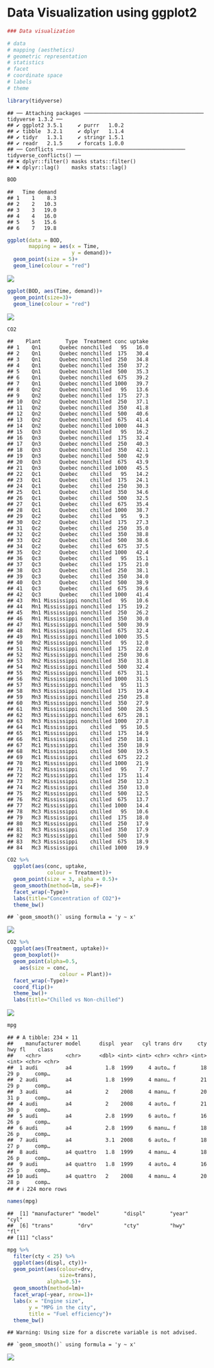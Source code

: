 Data Visualization using ggplot2
================

``` r
### Data visualization

# data
# mapping (aesthetics)
# geometric representation
# statistics
# facet
# coordinate space
# labels
# theme

library(tidyverse)
```

    ## ── Attaching packages ─────────────────────────────────────── tidyverse 1.3.2 ──
    ## ✔ ggplot2 3.5.1     ✔ purrr   1.0.2
    ## ✔ tibble  3.2.1     ✔ dplyr   1.1.4
    ## ✔ tidyr   1.3.1     ✔ stringr 1.5.1
    ## ✔ readr   2.1.5     ✔ forcats 1.0.0
    ## ── Conflicts ────────────────────────────────────────── tidyverse_conflicts() ──
    ## ✖ dplyr::filter() masks stats::filter()
    ## ✖ dplyr::lag()    masks stats::lag()

``` r
BOD
```

    ##   Time demand
    ## 1    1    8.3
    ## 2    2   10.3
    ## 3    3   19.0
    ## 4    4   16.0
    ## 5    5   15.6
    ## 6    7   19.8

``` r
ggplot(data = BOD, 
       mapping = aes(x = Time, 
                     y = demand))+
  geom_point(size = 5)+
  geom_line(colour = "red")
```

![](visualize-data-using-ggplot_files/figure-gfm/unnamed-chunk-3-1.png)<!-- -->

``` r
ggplot(BOD, aes(Time, demand))+
  geom_point(size=3)+
  geom_line(colour = "red")
```

![](visualize-data-using-ggplot_files/figure-gfm/unnamed-chunk-4-1.png)<!-- -->

``` r
CO2
```

    ##    Plant        Type  Treatment conc uptake
    ## 1    Qn1      Quebec nonchilled   95   16.0
    ## 2    Qn1      Quebec nonchilled  175   30.4
    ## 3    Qn1      Quebec nonchilled  250   34.8
    ## 4    Qn1      Quebec nonchilled  350   37.2
    ## 5    Qn1      Quebec nonchilled  500   35.3
    ## 6    Qn1      Quebec nonchilled  675   39.2
    ## 7    Qn1      Quebec nonchilled 1000   39.7
    ## 8    Qn2      Quebec nonchilled   95   13.6
    ## 9    Qn2      Quebec nonchilled  175   27.3
    ## 10   Qn2      Quebec nonchilled  250   37.1
    ## 11   Qn2      Quebec nonchilled  350   41.8
    ## 12   Qn2      Quebec nonchilled  500   40.6
    ## 13   Qn2      Quebec nonchilled  675   41.4
    ## 14   Qn2      Quebec nonchilled 1000   44.3
    ## 15   Qn3      Quebec nonchilled   95   16.2
    ## 16   Qn3      Quebec nonchilled  175   32.4
    ## 17   Qn3      Quebec nonchilled  250   40.3
    ## 18   Qn3      Quebec nonchilled  350   42.1
    ## 19   Qn3      Quebec nonchilled  500   42.9
    ## 20   Qn3      Quebec nonchilled  675   43.9
    ## 21   Qn3      Quebec nonchilled 1000   45.5
    ## 22   Qc1      Quebec    chilled   95   14.2
    ## 23   Qc1      Quebec    chilled  175   24.1
    ## 24   Qc1      Quebec    chilled  250   30.3
    ## 25   Qc1      Quebec    chilled  350   34.6
    ## 26   Qc1      Quebec    chilled  500   32.5
    ## 27   Qc1      Quebec    chilled  675   35.4
    ## 28   Qc1      Quebec    chilled 1000   38.7
    ## 29   Qc2      Quebec    chilled   95    9.3
    ## 30   Qc2      Quebec    chilled  175   27.3
    ## 31   Qc2      Quebec    chilled  250   35.0
    ## 32   Qc2      Quebec    chilled  350   38.8
    ## 33   Qc2      Quebec    chilled  500   38.6
    ## 34   Qc2      Quebec    chilled  675   37.5
    ## 35   Qc2      Quebec    chilled 1000   42.4
    ## 36   Qc3      Quebec    chilled   95   15.1
    ## 37   Qc3      Quebec    chilled  175   21.0
    ## 38   Qc3      Quebec    chilled  250   38.1
    ## 39   Qc3      Quebec    chilled  350   34.0
    ## 40   Qc3      Quebec    chilled  500   38.9
    ## 41   Qc3      Quebec    chilled  675   39.6
    ## 42   Qc3      Quebec    chilled 1000   41.4
    ## 43   Mn1 Mississippi nonchilled   95   10.6
    ## 44   Mn1 Mississippi nonchilled  175   19.2
    ## 45   Mn1 Mississippi nonchilled  250   26.2
    ## 46   Mn1 Mississippi nonchilled  350   30.0
    ## 47   Mn1 Mississippi nonchilled  500   30.9
    ## 48   Mn1 Mississippi nonchilled  675   32.4
    ## 49   Mn1 Mississippi nonchilled 1000   35.5
    ## 50   Mn2 Mississippi nonchilled   95   12.0
    ## 51   Mn2 Mississippi nonchilled  175   22.0
    ## 52   Mn2 Mississippi nonchilled  250   30.6
    ## 53   Mn2 Mississippi nonchilled  350   31.8
    ## 54   Mn2 Mississippi nonchilled  500   32.4
    ## 55   Mn2 Mississippi nonchilled  675   31.1
    ## 56   Mn2 Mississippi nonchilled 1000   31.5
    ## 57   Mn3 Mississippi nonchilled   95   11.3
    ## 58   Mn3 Mississippi nonchilled  175   19.4
    ## 59   Mn3 Mississippi nonchilled  250   25.8
    ## 60   Mn3 Mississippi nonchilled  350   27.9
    ## 61   Mn3 Mississippi nonchilled  500   28.5
    ## 62   Mn3 Mississippi nonchilled  675   28.1
    ## 63   Mn3 Mississippi nonchilled 1000   27.8
    ## 64   Mc1 Mississippi    chilled   95   10.5
    ## 65   Mc1 Mississippi    chilled  175   14.9
    ## 66   Mc1 Mississippi    chilled  250   18.1
    ## 67   Mc1 Mississippi    chilled  350   18.9
    ## 68   Mc1 Mississippi    chilled  500   19.5
    ## 69   Mc1 Mississippi    chilled  675   22.2
    ## 70   Mc1 Mississippi    chilled 1000   21.9
    ## 71   Mc2 Mississippi    chilled   95    7.7
    ## 72   Mc2 Mississippi    chilled  175   11.4
    ## 73   Mc2 Mississippi    chilled  250   12.3
    ## 74   Mc2 Mississippi    chilled  350   13.0
    ## 75   Mc2 Mississippi    chilled  500   12.5
    ## 76   Mc2 Mississippi    chilled  675   13.7
    ## 77   Mc2 Mississippi    chilled 1000   14.4
    ## 78   Mc3 Mississippi    chilled   95   10.6
    ## 79   Mc3 Mississippi    chilled  175   18.0
    ## 80   Mc3 Mississippi    chilled  250   17.9
    ## 81   Mc3 Mississippi    chilled  350   17.9
    ## 82   Mc3 Mississippi    chilled  500   17.9
    ## 83   Mc3 Mississippi    chilled  675   18.9
    ## 84   Mc3 Mississippi    chilled 1000   19.9

``` r
CO2 %>%
  ggplot(aes(conc, uptake, 
             colour = Treatment))+
  geom_point(size = 3, alpha = 0.5)+
  geom_smooth(method=lm, se=F)+
  facet_wrap(~Type)+
  labs(title="Concentration of CO2")+
  theme_bw()
```

    ## `geom_smooth()` using formula = 'y ~ x'

![](visualize-data-using-ggplot_files/figure-gfm/unnamed-chunk-6-1.png)<!-- -->

``` r
CO2 %>%
  ggplot(aes(Treatment, uptake))+
  geom_boxplot()+
  geom_point(alpha=0.5,
    aes(size = conc,
                 colour = Plant))+
  facet_wrap(~Type)+
  coord_flip()+
  theme_bw()+
  labs(title="Chilled vs Non-chilled")
```

![](visualize-data-using-ggplot_files/figure-gfm/unnamed-chunk-7-1.png)<!-- -->

``` r
mpg
```

    ## # A tibble: 234 × 11
    ##    manufacturer model      displ  year   cyl trans drv     cty   hwy fl    class
    ##    <chr>        <chr>      <dbl> <int> <int> <chr> <chr> <int> <int> <chr> <chr>
    ##  1 audi         a4           1.8  1999     4 auto… f        18    29 p     comp…
    ##  2 audi         a4           1.8  1999     4 manu… f        21    29 p     comp…
    ##  3 audi         a4           2    2008     4 manu… f        20    31 p     comp…
    ##  4 audi         a4           2    2008     4 auto… f        21    30 p     comp…
    ##  5 audi         a4           2.8  1999     6 auto… f        16    26 p     comp…
    ##  6 audi         a4           2.8  1999     6 manu… f        18    26 p     comp…
    ##  7 audi         a4           3.1  2008     6 auto… f        18    27 p     comp…
    ##  8 audi         a4 quattro   1.8  1999     4 manu… 4        18    26 p     comp…
    ##  9 audi         a4 quattro   1.8  1999     4 auto… 4        16    25 p     comp…
    ## 10 audi         a4 quattro   2    2008     4 manu… 4        20    28 p     comp…
    ## # ℹ 224 more rows

``` r
names(mpg)
```

    ##  [1] "manufacturer" "model"        "displ"        "year"         "cyl"         
    ##  [6] "trans"        "drv"          "cty"          "hwy"          "fl"          
    ## [11] "class"

``` r
mpg %>%
  filter(cty < 25) %>%
  ggplot(aes(displ, cty))+
  geom_point(aes(colour=drv,
                 size=trans),
             alpha=0.5)+
  geom_smooth(method=lm)+
  facet_wrap(~year, nrow=1)+
  labs(x = "Engine size",
       y = "MPG in the city",
       title = "Fuel efficiency")+
  theme_bw()
```

    ## Warning: Using size for a discrete variable is not advised.

    ## `geom_smooth()` using formula = 'y ~ x'

![](visualize-data-using-ggplot_files/figure-gfm/unnamed-chunk-10-1.png)<!-- -->
